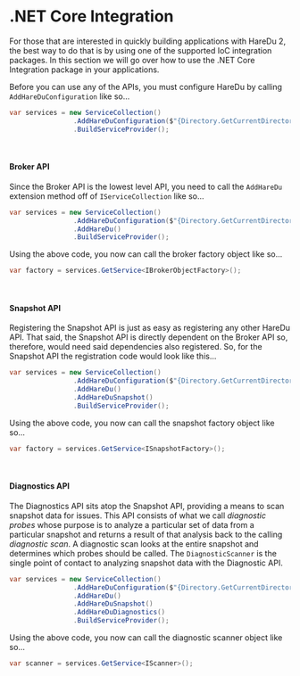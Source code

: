 # .NET Core Integration

For those that are interested in quickly building applications with HareDu 2, the best way to do that is by using one of the supported IoC integration packages. In this section we will go over how to use the .NET Core Integration package in your applications.

Before you can use any of the APIs, you must configure HareDu by calling ```AddHareDuConfiguration``` like so...
```c#
var services = new ServiceCollection()
                .AddHareDuConfiguration($"{Directory.GetCurrentDirectory()}/my_config.yaml")
                .BuildServiceProvider();
```
<br>


#### Broker API
Since the Broker API is the lowest level API, you need to call the ```AddHareDu``` extension method off of ```IServiceCollection``` like so...

```c#
var services = new ServiceCollection()
                .AddHareDuConfiguration($"{Directory.GetCurrentDirectory()}/my_config.yaml")
                .AddHareDu()
                .BuildServiceProvider();
```

Using the above code, you now can call the broker factory object like so...

```c#
var factory = services.GetService<IBrokerObjectFactory>();
```

<br>

#### Snapshot API

Registering the Snapshot API is just as easy as registering any other HareDu API. That said, the Snapshot API is directly dependent on the Broker API so, therefore, would need said dependencies also registered. So, for the Snapshot API the registration code would look like this...
```c#
var services = new ServiceCollection()
                .AddHareDuConfiguration($"{Directory.GetCurrentDirectory()}/my_config.yaml")
                .AddHareDu()
                .AddHareDuSnapshot()
                .BuildServiceProvider();
```

Using the above code, you now can call the snapshot factory object like so...

```c#
var factory = services.GetService<ISnapshotFactory>();
```

<br>

#### Diagnostics API

The Diagnostics API sits atop the Snapshot API, providing a means to scan snapshot data for issues. This API consists of what we call *diagnostic probes* whose purpose is to analyze a particular set of data from a particular snapshot and returns a result of that analysis back to the calling *diagnostic scan*. A diagnostic scan looks at the entire snapshot and determines which probes should be called. The ```DiagnosticScanner``` is the single point of contact to analyzing snapshot data with the Diagnostic API.


```c#
var services = new ServiceCollection()
                .AddHareDuConfiguration($"{Directory.GetCurrentDirectory()}/my_config.yaml")
                .AddHareDu()
                .AddHareDuSnapshot()
                .AddHareDuDiagnostics()
                .BuildServiceProvider();
```

Using the above code, you now can call the diagnostic scanner object like so...

```c#
var scanner = services.GetService<IScanner>();
```

